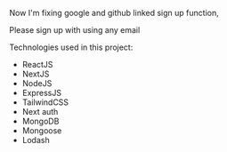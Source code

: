 Now I'm fixing google and github linked sign up function, 

Please sign up with using any email

Technologies used in this project:

*   ReactJS
*   NextJS
*   NodeJS
*   ExpressJS
*   TailwindCSS
*   Next auth
*   MongoDB
*   Mongoose
*   Lodash

